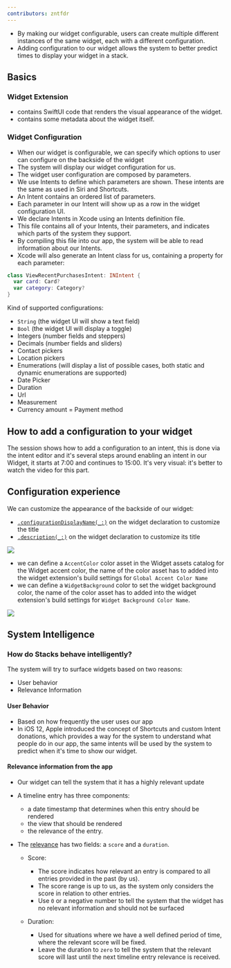 ```yaml
---
contributors: zntfdr
---
```


- By making our widget configurable, users can create multiple different instances of the same widget, each with a different configuration.
- Adding configuration to our widget allows the system to better predict times to display your widget in a stack.

## Basics

### Widget Extension

- contains SwiftUI code that renders the visual appearance of the widget. 
- contains some metadata about the widget itself.

### Widget Configuration

- When our widget is configurable, we can specify which options to user can configure on the backside of the widget
- The system will display our widget configuration for us. 
- The widget user configuration are composed by parameters.
- We use Intents to define which parameters are shown. These intents are the same as used in Siri and Shortcuts. 
- An Intent contains an ordered list of parameters.
- Each parameter in our Intent will show up as a row in the widget configuration UI. 
- We declare Intents in Xcode using an Intents definition file. 
- This file contains all of your Intents, their parameters, and indicates which parts of the system they support.
- By compiling this file into our app, the system will be able to read information about our Intents. 
- Xcode will also generate an Intent class for us, containing a property for each parameter:

```swift
class ViewRecentPurchasesIntent: INIntent {
  var card: Card?
  var category: Category?
}
```

Kind of supported configurations: 
- `String` (the widget UI will show a text field)
- `Bool` (the widget UI will display a toggle)
- Integers (number fields and steppers)
- Decimals (number fields and sliders)
- Contact pickers
- Location pickers
- Enumerations (will display a list of possible cases, both static and dynamic enumerations are supported)
- Date Picker
- Duration
- Url
- Measurement
- Currency amount
= Payment method

## How to add a configuration to your widget

The session shows how to add a configuration to an intent, this is done via the intent editor and it's several steps around enabling an intent in our Widget, it starts at 7:00 and continues to 15:00. It's very visual: it's better to watch the video for this part.

## Configuration experience

We can customize the appearance of the backside of our widget:

- [`.configurationDisplayName(_:)`][confDisplNameDoc] on the widget declaration to customize the title
- [`.description(_:)`][descDoc] on the widget declaration to customize its title

![][descImage]

- we can define a `AccentColor` color asset in the Widget assets catalog for the Widget accent color, the name of the color asset has to added into the widget extension's build settings for `Global Accent Color Name`
- we can define a `WidgetBackground` color to set the widget background color, the name of the color asset has to added into the widget extension's build settings for `Widget Background Color Name`.

![][colorImage]

## System Intelligence

### How do Stacks behave intelligently?

The system will try to surface widgets based on two reasons: 
- User behavior
- Relevance Information

#### User Behavior 

- Based on how frequently the user uses our app
- In iOS 12, Apple introduced the concept of Shortcuts and custom Intent donations, which provides a way for the system to understand what people do in our app, the same intents will be used by the system to predict when it's time to show our widget. 

#### Relevance information from the app

- Our widget can tell the system that it has a highly relevant update
- A timeline entry has three components: 
  - a date timestamp that determines when this entry should be rendered
  - the view that should be rendered
  - the relevance of the entry. 

- The [relevance][timeEntryRelDoc] has two fields: a `score` and a `duration`.
  - Score:
    - The score indicates how relevant an entry is compared to all entries provided in the past (by us). 
    - The score range is up to us, as the system only considers the score in relation to other entries.
    - Use `0` or a negative number to tell the system that the widget has no relevant information and should not be surfaced

  - Duration:
    - Used for situations where we have a well defined period of time, where the relevant score will be fixed. 
    - Leave the duration to `zero` to tell the system that the relevant score will last until the next timeline entry relevance is received.

[confDisplNameDoc]: https://developer.apple.com/documentation/widgetkit/intentconfiguration/configurationdisplayname(_:)-3ubj0
[descDoc]: https://developer.apple.com/documentation/widgetkit/intentconfiguration/description(_:)-1yars
[timeEntryRelDoc]: https://developer.apple.com/documentation/widgetkit/timelineentryrelevance

[descImage]: ../../../images/notes/wwdc20/10194/desc.png
[colorImage]: ../../../images/notes/wwdc20/10194/color.png